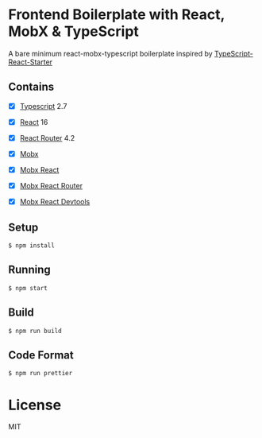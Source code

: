 # Frontend Boilerplate with React, MobX & TypeScript

A bare minimum react-mobx-typescript boilerplate inspired by [TypeScript-React-Starter](https://github.com/Microsoft/TypeScript-React-Starter)


## Contains

- [x] [Typescript](https://www.typescriptlang.org/) 2.7
- [x] [React](https://facebook.github.io/react/) 16
- [x] [React Router](https://github.com/ReactTraining/react-router) 4.2
- [x] [Mobx](https://github.com/mobxjs/mobx)
- [x] [Mobx React](https://github.com/mobxjs/mobx-react)
- [x] [Mobx React Router](https://github.com/alisd23/mobx-react-router/)
- [x] [Mobx React Devtools](https://github.com/mobxjs/mobx-react-devtools)




## Setup

```
$ npm install
```

## Running

```
$ npm start
```

## Build

```
$ npm run build
```

## Code Format

```
$ npm run prettier
```

# License

MIT